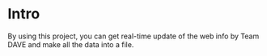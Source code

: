 # Intro
By using this project, you can get real-time update of the web info by Team DAVE and make all the data into a file.
